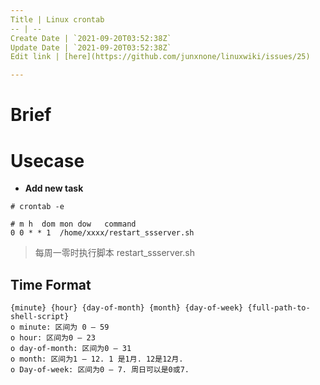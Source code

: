 ```yaml
---
Title | Linux crontab
-- | --
Create Date | `2021-09-20T03:52:38Z`
Update Date | `2021-09-20T03:52:38Z`
Edit link | [here](https://github.com/junxnone/linuxwiki/issues/25)

---
```


# Brief

# Usecase

- **Add new task**

```
# crontab -e
```
```
# m h  dom mon dow   command
0 0 * * 1  /home/xxxx/restart_ssserver.sh
```

> 每周一零时执行脚本 restart_ssserver.sh

## Time Format

```
{minute} {hour} {day-of-month} {month} {day-of-week} {full-path-to-shell-script} 
o minute: 区间为 0 – 59 
o hour: 区间为0 – 23 
o day-of-month: 区间为0 – 31 
o month: 区间为1 – 12. 1 是1月. 12是12月. 
o Day-of-week: 区间为0 – 7. 周日可以是0或7.
```

